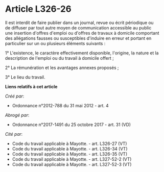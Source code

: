 # Article L326-26

Il est interdit de faire publier dans un journal, revue ou écrit périodique ou de diffuser par tout autre moyen de
communication accessible au public une insertion d'offres d'emploi ou d'offres de travaux à domicile comportant des
allégations fausses ou susceptibles d'induire en erreur et portant en particulier sur un ou plusieurs éléments suivants :

1° L'existence, le caractère effectivement disponible, l'origine, la nature et la description de l'emploi ou du travail à
domicile offert ;

2° La rémunération et les avantages annexes proposés ;

3° Le lieu du travail.

**Liens relatifs à cet article**

_Créé par_:

  - Ordonnance n°2012-788 du 31 mai 2012 - art. 4

_Abrogé par_:

  - Ordonnance n°2017-1491 du 25 octobre 2017 - art. 31 (VD)

_Cité par_:

  - Code du travail applicable à Mayotte. - art. L326-27 (VT)
  - Code du travail applicable à Mayotte. - art. L326-34 (VT)
  - Code du travail applicable à Mayotte. - art. L326-35 (VT)
  - Code du travail applicable à Mayotte. - art. L327-52-2 (VT)
  - Code du travail applicable à Mayotte. - art. L327-52-3 (VT)
